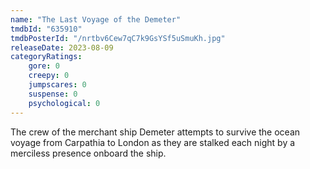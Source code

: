 ```yaml
---
name: "The Last Voyage of the Demeter"
tmdbId: "635910"
tmdbPosterId: "/nrtbv6Cew7qC7k9GsYSf5uSmuKh.jpg"
releaseDate: 2023-08-09
categoryRatings:
    gore: 0
    creepy: 0
    jumpscares: 0
    suspense: 0
    psychological: 0
---
```

The crew of the merchant ship Demeter attempts to survive the ocean voyage from Carpathia to London as they are stalked each night by a merciless presence onboard the ship.
